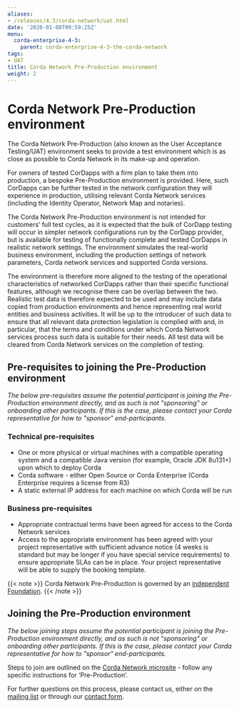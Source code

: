 ```yaml
---
aliases:
- /releases/4.3/corda-network/uat.html
date: '2020-01-08T09:59:25Z'
menu:
  corda-enterprise-4-3:
    parent: corda-enterprise-4-3-the-corda-network
tags:
- UAT
title: Corda Network Pre-Production environment
weight: 2
---
```



# Corda Network Pre-Production environment

The Corda Network Pre-Production (also known as the User Acceptance Testing/UAT) environment seeks to provide a test environment which is as close as possible to Corda Network in its make-up and operation.

For owners of tested CorDapps with a firm plan to take them into production, a bespoke Pre-Production environment is provided. Here, such CorDapps can be further tested in the network configuration they will experience in production, utilising relevant Corda Network services (including the Identity Operator, Network Map and notaries).

The Corda Network Pre-Production environment is not intended for customers’ full test cycles, as it is expected that the bulk of CorDapp testing will occur in simpler network configurations run by the CorDapp provider, but is available for testing of functionally complete and tested CorDapps in realistic network settings. The environment simulates the real-world business environment, including the production settings of network parameters, Corda network services and supported Corda versions.

The environment is therefore more aligned to the testing of the operational characteristics of networked CorDapps rather than their specific functional features, although we recognise there can be overlap between the two. Realistic test data is therefore expected to be used and may include data copied from production environments and hence representing real world entities and business activities. It will be up to the introducer of such data to ensure that all relevant data protection legislation is complied with and, in particular, that the terms and conditions under which Corda Network services process such data is suitable for their needs. All test data will be cleared from Corda Network services on the completion of testing.


## Pre-requisites to joining the Pre-Production environment

*The below pre-requisites assume the potential participant is joining the Pre-Production environment directly, and as such is not "sponsoring" or onboarding other participants. If this is the case, please contact your Corda representative for how to "sponsor" end-participants.*

### Technical pre-requisites

* One or more physical or virtual machines with a compatible operating system and a compatible Java version (for example, Oracle JDK 8u131+) upon which to deploy Corda
* Corda software - either Open Source or Corda Enterprise (Corda Enterprise requires a license from R3)
* A static external IP address for each machine on which Corda will be run

### Business pre-requisites

* Appropriate contractual terms have been agreed for access to the Corda Network services
* Access to the appropriate environment has been agreed with your project representative with sufficient advance notice (4 weeks is standard but may be longer if you have special service requirements) to ensure appropriate SLAs can be in place. Your project representative will be able to supply the booking template.

{{< note >}}
Corda Network Pre-Production is governed by an [independent Foundation](https://corda.network/governance/index.html).
{{< /note >}}

## Joining the Pre-Production environment

*The below joining steps assume the potential participant is joining the Pre-Production environment directly, and as such is not "sponsoring" or onboarding other participants. If this is the case, please contact your Corda representative for how to "sponsor" end-participants.*

Steps to join are outlined on the [Corda Network microsite](https://corda.network/participation/index.html) - follow any specific instructions for ‘Pre-Production’.

For further questions on this process, please contact us, either on the [mailing list](https://groups.io/g/corda-network) or through our [contact form](https://corda.network/contact/contact-us).
